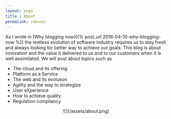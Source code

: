 ```yaml
---
layout: page
title : About
permalink: /about/
---
```



As I wrote in [Why blogging now]({% post_url 2016-04-10-why-blogging-now %}) the restless evolution of software industry requires us to stay fresh and always looking for better way to achieve our goals. This blog is about innovation and the value it delivered to us and to our customers when it is well assimilated. We will post about topics such as 

* The cloud and its offering
* Platform as a Service 
* The web and its evolution
* Agility and the way to strategize
* User eXperience 
* How to achieve quality
* Regulation compliancy 

<div style="text-align:center" markdown="1">
![](/assets/about.png)
<br>
</div>